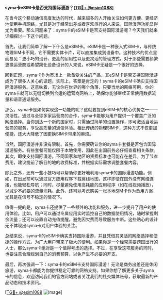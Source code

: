**syma卡eSIM卡是否支持国际漫游？[[TG💪+ @esim1088](https://t.me/s/esim1088)]**

在当今这个移动通信高度发达的时代，越来越多的人开始关注如何更方便、更经济地使用手机网络。尤其是对于经常出差或者喜欢旅行的人来说，国际漫游功能显得尤为重要。那么问题来了：syma卡的eSIM卡是否支持国际漫游呢？今天我们就来详细探讨一下这个问题。

首先，让我们简单了解一下什么是eSIM卡。eSIM卡是一种嵌入式SIM卡，与传统物理SIM卡不同，它不需要实体卡片，可以直接集成到设备中。这种技术的优点显而易见：更小巧的设计、更高的耐用性以及更灵活的管理方式。对于那些需要频繁更换运营商或希望简化设备设计的人来说，eSIM卡无疑是一个很好的选择。

回到正题，syma卡作为市场上一款备受关注的产品，其eSIM卡是否支持国际漫游成为了很多人关心的话题。实际上，答案是肯定的！syma卡的eSIM卡确实支持国际漫游服务。这意味着，无论你在世界的哪个角落，只要当地的网络可用，你的syma卡就可以无缝切换到合适的运营商网络上，确保你能够继续正常使用数据流量和语音通话服务。

那么，syma卡是如何实现这一功能的呢？这就要提到eSIM卡的核心优势之一——灵活性。通过与全球多家运营商的合作，syma卡能够为用户提供一个覆盖广泛的网络选择。当你到达一个新的国家时，只需通过简单的设置操作，即可激活当地运营商的服务，享受高质量的通信体验。相比传统的物理SIM卡，这种方式不仅更加便捷，还大大降低了因更换SIM卡带来的麻烦。

当然，国际漫游并非没有限制。首先，你需要确认你的syma卡套餐是否包含国际漫游服务。有些套餐可能仅限于本地使用，因此在出国前务必仔细查看相关条款。其次，即使支持国际漫游，不同国家和地区的资费标准也可能存在差异。为了节省费用，建议提前了解目的地的收费标准，并根据实际需求调整套餐内容。

除此之外，还有一些小技巧可以帮助你更好地利用syma卡的国际漫游功能。例如，在出发前可以通过官方应用程序下载离线地图，这样即便在国外没有网络连接，也能轻松导航；同时，尽量避免使用高耗能的应用程序（如在线视频播放），以减少不必要的流量消耗。此外，还可以考虑购买一张本地SIM卡作为备用方案，尤其是在信号不稳定的情况下。

值得一提的是，syma卡还提供了一些额外的功能和服务，进一步提升了用户的使用体验。比如，用户可以通过专属应用实时监控自己的数据使用情况，随时掌握剩余流量；还可以设置自动充值提醒，避免因欠费而导致服务中断。这些贴心的设计无不体现出syma卡对用户体验的关注。

总结来说，syma卡的eSIM卡确实支持国际漫游，并且凭借其灵活的网络选择和便捷的操作方式，为广大用户带来了极大的便利。如果你是一个经常需要跨国出行的人士，那么syma卡绝对是一个值得考虑的选择。不过，在享受这项服务的同时，也要注意合理规划自己的消费预算，以免产生不必要的开支。

最后，再次强调一下：syma卡的eSIM卡支持国际漫游！无论是商务出差还是休闲旅游，syma卡都能为你提供稳定可靠的网络支持。如果你想了解更多关于syma卡的信息，欢迎访问我们的官方网站或者关注我们的社交媒体账号，获取最新的产品动态和技术资讯。

[[TG💪+ @esim1088](https://t.me/s/esim1088) ![Image](https://i.postimg.cc/4NQfJmqS/Snipaste-2025-05-13-00-14-12.png)]
